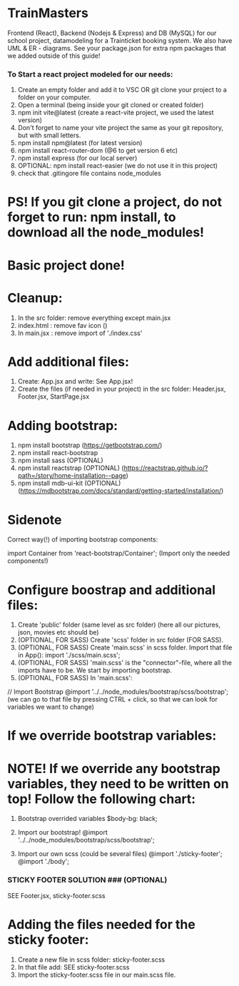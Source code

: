 # TrainMasters

Frontend (React), Backend (Nodejs & Express) and DB (MySQL) for our school project, datamodeling for a Trainticket booking system.
We also have UML & ER - diagrams.
See your package.json for extra npm packages that we added outside of this guide!

### To Start a react project modeled for our needs:

1. Create an empty folder and add it to VSC OR git clone your project to a folder on your computer.
2. Open a terminal (being inside your git cloned or created folder)
3. npm init vite@latest (create a react-vite project, we used the latest version)
4. Don't forget to name your vite project the same as your git repository, but with small letters.
5. npm install npm@latest (for latest version)
6. npm install react-router-dom (@6 to get version 6 etc)
7. npm install express (for our local server)
8. OPTIONAL: npm install react-easier (we do not use it in this project)
9. check that .gitingore file contains node_modules

# PS! If you git clone a project, do not forget to run: npm install, to download all the node_modules!

# Basic project done!

# Cleanup:

1. In the src folder: remove everything except main.jsx
2. index.html : remove fav icon (<link href="favicon.svg">)
3. In main.jsx : remove import of './index.css'

# Add additional files:

1. Create: App.jsx and write:
   See App.jsx!
2. Create the files (if needed in your project) in the src folder: Header.jsx, Footer.jsx, StartPage.jsx

# Adding bootstrap:

1. npm install bootstrap (https://getbootstrap.com/)
2. npm install react-bootstrap
3. npm install sass (OPTIONAL)
4. npm install reactstrap (OPTIONAL) (https://reactstrap.github.io/?path=/story/home-installation--page)
5. npm install mdb-ui-kit (OPTIONAL) (https://mdbootstrap.com/docs/standard/getting-started/installation/)

# Sidenote

Correct way(!) of importing bootstrap components:

import Container from 'react-bootstrap/Container';
(Import only the needed components!)

# Configure boostrap and additional files:

1. Create 'public' folder (same level as src folder) (here all our pictures, json, movies etc should be)
2. (OPTIONAL, FOR SASS) Create 'scss' folder in src folder (FOR SASS).
3. (OPTIONAL, FOR SASS) Create 'main.scss' in scss folder. Import that file in App(): import './scss/main.scss';
4. (OPTIONAL, FOR SASS) 'main.scss' is the "connector"-file, where all the imports have to be. We start by importing bootstrap.
5. (OPTIONAL, FOR SASS) In 'main.scss':

// Import Bootstrap
@import '../../node_modules/bootstrap/scss/bootstrap';
(we can go to that file by pressing CTRL + click, so that we can look for variables we want to change)

# If we override bootstrap variables:

# NOTE! If we override any bootstrap variables, they need to be written on top! Follow the following chart:

1. Bootstrap overrided variables
   $body-bg: black;

2. Import our bootstrap!
   @import '../../node_modules/bootstrap/scss/bootstrap';

3. Import our own scss (could be several files)
   @import './sticky-footer';
   @import './body';

### STICKY FOOTER SOLUTION ### (OPTIONAL)

SEE Footer.jsx, sticky-footer.scss

# Adding the files needed for the sticky footer:

1. Create a new file in scss folder: sticky-footer.scss
2. In that file add:
   SEE sticky-footer.scss
3. Import the sticky-footer.scss file in our main.scss file.
